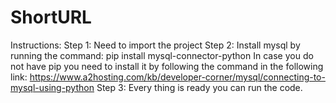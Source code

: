# ShortURL
Instructions:
Step 1: Need to import the project
Step 2: Install mysql by running the command: pip install mysql-connector-python
In case you do not have pip you need to install it by following the command in the following link:
https://www.a2hosting.com/kb/developer-corner/mysql/connecting-to-mysql-using-python
Step 3: Every thing is ready you can run the code.
